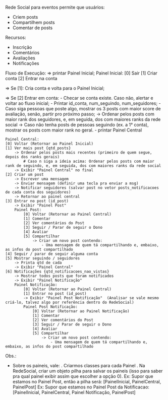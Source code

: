 Rede Social para eventos permite que usuários:
- Criem posts
- Compartilhem posts
- Comentar de posts

Recursos:
- Inscrição
- Comentários
- Avaliações
- Notificações

Fluxo de Execução:
=> printar Painel Inicial;
Painel Inicial:
[0] Sair
[1] Criar conta
[2] Entrar na conta


=> Se [1]: Cria conta e volta para o Painel Inicial;

=> Se [2] Entrar em conta:
	- Checar se conta existe. Caso não, alertar e voltar ao fluxo inicial;
	- Printar id_conta, num_seguindo, num_seguidores;
	- Caso siga pessoas que poste algo, mostrar os 3 posts com maior score de avaliação, senão, partir pro próximo passo;
		-> Ordenar pelos posts com maior rank dos seguidores, e, em seguida, dos com maiores ranks da rede social
		-> Caso não tenha posts de pessoas seguindo (ex. a 1° conta), mostrar os posts com maior rank no geral.
	- printar Painel Central
	
	Painel Central:
	[0] Voltar (Retornar ao Painel Inicial)
	[1] Ver mais post {qtd_posts}
		-> Ordenar pelos posts mais recentes (primeiro de quem segue, depois dos ranks gerais)
			# Caso n siga a ideia acima: Ordenar pelos posts com maior rank de seguindo, e, em seguida, dos com maiores ranks da rede social
		-> Exibir "Painel Central" no final
	[2] Criar um post
		-> Escrever uma mensagem 
		-> Enviar mensagem (definir uma tecla pra enviar a msg)
		-> Notificar seguidores (salvar post no vetor posts_notificacoes de cada conta dos seguidores)
		-> Retornar ao painel central
	[3] Entrar no post (id_post) 
		-> Exibir "Painel Post"
		Painel Post:
			[0] Voltar (Retornar ao Painel Central)
			[1] Comentar 
			[2] Ver comentários do Post
			[3] Seguir / Parar de seguir o Dono
			[4] Avaliar
			[5] Compartilhar
				-> Criar um novo post contendo:
					- Uma mensagem de quem tá compartilhando e, embaixo, as infos do post compartilhado
	[4] Seguir / parar de seguir alguma conta 
	[5] Mostrar seguindo / seguidores
		-> Printa qtd de cada 
		-> Exibir "Painel Central"
	[6] Notificações {qtd_notificacoes_nao_vistas}
		-> Mostrar todos posts que foram notificados
		-> Exibir "Painel Notificação"
		Painel Notificação:
			[0] Voltar (Retornar ao Painel Central)
			[1] Entrar no post (id_post)
			-> Exibir "Painel Post Notificação"  (Analisar se vale mesmo criá-lo, talvez algo por referência dentro do RedeSocial)
			Painel Post Notificação:
				[0] Voltar (Retornar ao Painel Notificação)
				[1] Comentar 
				[2] Ver comentários do Post
				[3] Seguir / Parar de seguir o Dono
				[4] Avaliar
				[5] Compartilhar
					-> Criar um novo post contendo:
						- Uma mensagem de quem tá compartilhando e, embaixo, as infos do post compartilhado


Obs.:
- Sobre os paineis, vale:
	. Criarmos classes para cada Painel
	. Na RedeSocial, criar um objeto pilha para salvar os paineis (isso para saber pra qual painel exibir assim que escolher a opção 0).
		Ex: Supor que estamos no Painel Post, então a pilha será: [PainelInicial, PainelCentral, PainelPost]
		Ex: Supor que estamos no Painel Post da Notificacao: [PainelInicial, PainelCentral, Painel Notificação, PainelPost]
